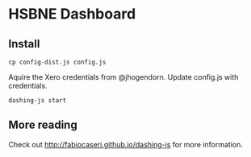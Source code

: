 # HSBNE Dashboard

## Install

    cp config-dist.js config.js

Aquire the Xero credentials from @jhogendorn. Update config.js with credentials.

    dashing-js start

## More reading

Check out http://fabiocaseri.github.io/dashing-js for more information.
